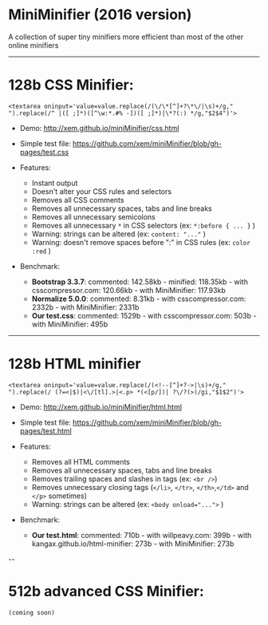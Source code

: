 MiniMinifier (2016 version)
==

A collection of super tiny minifiers more efficient than most of the other online minifiers

---

128b CSS Minifier:
===

````<textarea oninput='value=value.replace(/(\/\*[^]+?\*\/|\s)+/g," ").replace(/^ |([ ;]*)([^\w:*.#% -])([ ;]*)|\*?(:) */g,"$2$4")'>````

- Demo: http://xem.github.io/miniMinifier/css.html

- Simple test file: https://github.com/xem/miniMinifier/blob/gh-pages/test.css

- Features:

  - Instant output
  - Doesn't alter your CSS rules and selectors
  - Removes all CSS comments
  - Removes all unnecessary spaces, tabs and line breaks
  - Removes all unnecessary semicolons
  - Removes all unnecessary ````*```` in CSS selectors (ex: ````*:before { ... }```` )
  - Warning: strings can be altered (ex: ````content: "..."```` )
  - Warning: doesn't remove spaces before ":" in CSS rules (ex: ````color :red```` )
  
- Benchmark:
  
  - **Bootstrap 3.3.7**: commented: 142.58kb - minified: 118.35kb - with csscompressor.com: 120.66kb - with MiniMinifier: 117.93kb
  - **Normalize 5.0.0**: commented: 8.31kb - with csscompressor.com: 2332b - with MiniMinifier: 2331b
  - **Our test.css**: commented: 1529b - with csscompressor.com: 503b - with MiniMinifier: 495b

---

128b HTML minifier
===

````<textarea oninput='value=value.replace(/(<!--[^]+?->|\s)+/g," ").replace(/ (?=<|$)|<\/[tl].>|<.p> *(<[p/])| ?\/?(>)/gi,"$1$2")'>````

- Demo: http://xem.github.io/miniMinifier/html.html

- Simple test file: https://github.com/xem/miniMinifier/blob/gh-pages/test.html

- Features:

  - Removes all HTML comments
  - Removes all unnecessary spaces, tabs and line breaks
  - Removes trailing spaces and slashes in tags (ex: ````<br />````)
  - Removes unnecessary closing tags (````</li>````, ````</tr>````, ````</th>````,````</td>```` and ````</p>```` sometimes)
  - Warning: strings can be altered (ex: ````<body onload="...">```` )

- Benchmark:

  - **Our test.html**: commented: 710b - with willpeavy.com: 399b - with kangax.github.io/html-minifier: 273b - with MiniMinifier: 273b

--
  
512b advanced CSS Minifier:
===

```` (coming soon) ````

<!--
- Demo: http://xem.github.io/miniMinifier/css2.html (coming soon)

- Advanced test file: https://github.com/xem/miniMinifier/blob/gh-pages/test2.css

- Advanced features:

  - Removes spaces before ":" in CSS rules
  - Removes leading zeros
  - Removes units after zero
  - Converts RGB colors in hex
  - Minifies 6-digit hex colors to 3-digit hex colors if possible
  - Removes empty rules and media queries
  - Removes unnecessary quotes in url(), font-family
  - Replace font-weight values (normal = 400, bold = 500)
  - Replace hex colors with shorter names
  - Doesn't alter strings

- Benchmark:
  
  - **Bootstrap 3.3.7** : ???kb
  - **Normalize 5.0.0** : ???b
  - **Our test2.css** : ???b

---
-->
